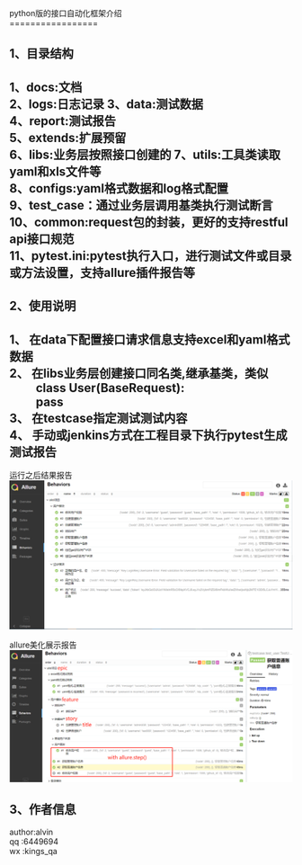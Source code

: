 
python版的接口自动化框架介绍<br>
=================<br>

1、目录结构
-----------
1、docs:文档<br>
2、logs:日志记录
3、data:测试数据<br>
4、report:测试报告<br>
5、extends:扩展预留<br>
6、libs:业务层按照接口创建的
7、utils:工具类读取yaml和xls文件等<br>
8、configs:yaml格式数据和log格式配置<br>
9、test_case：通过业务层调用基类执行测试断言<br>
10、common:request包的封装，更好的支持restful api接口规范<br>
11、pytest.ini:pytest执行入口，进行测试文件或目录或方法设置，支持allure插件报告等
-----------

2、使用说明
-----------

1、 在data下配置接口请求信息支持excel和yaml格式数据<br>
2、 在libs业务层创建接口同名类,继承基类，类似<br>
    class User(BaseRequest):<br>
               pass<br>
3、 在testcase指定测试测试内容<br>
4、 手动或jenkins方式在工程目录下执行pytest生成测试报告
-----------

运行之后结果报告<br>
![img.png](docs/img.png)

allure美化展示报告<br>
![img.png](docs/allure_perfor.png)

3、作者信息
-----------
author:alvin<br>
qq    :6449694<br>
wx    :kings_qa<br>
